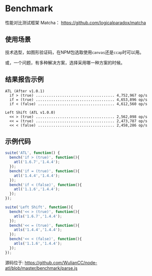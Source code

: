 # Benchmark

性能对比测试框架 Matcha： <https://github.com/logicalparadox/matcha>

## 使用场景

技术选型，如图形验证码，在NPM包选取使用`canvas`还是`ccap`时可以用。

或，一个问题，有多种解决方案，选择采用哪一种方案的时候。

## 结果报告示例

```
ATL (After v1.0.1)
  if > (true) .................................... 4,752,967 op/s
  if = (true) .................................... 4,653,896 op/s
  if < (false) ................................... 4,612,560 op/s

Left Shift (ATL v1.0.0)
  << > (true) .................................... 2,562,098 op/s
  << = (true) .................................... 2,473,787 op/s
  << < (false) ................................... 2,458,286 op/s
```

## 示例代码

```js
suite('ATL', function() {
  bench('if > (true)', function(){
    atl('1.6.7','1.4.4');
  });
  bench('if = (true)', function(){
    atl('1.4.4','1.4.4');
  });
  bench('if < (false)', function(){
    atl('1.1.6','1.4.4');
  });
});

suite('Left Shift', function(){
  bench('<< > (true)', function(){
    atls('1.6.7','1.4.4');
  });
  bench('<< = (true)', function(){
    atls('1.4.4','1.4.4');
  });
  bench('<< < (false)', function(){
    atls('1.1.6','1.4.4');
  });
});
```

源码位于: <https://github.com/WulianCC/node-atl/blob/master/benchmark/parse.js>

